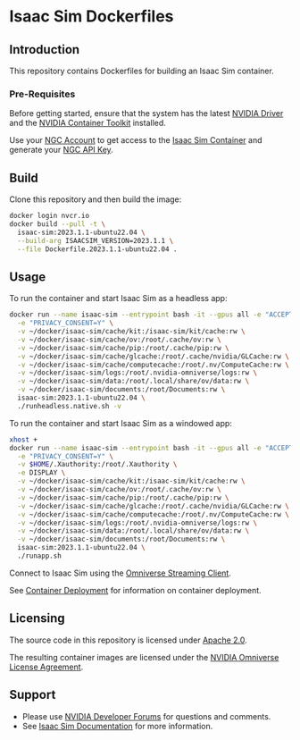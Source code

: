 # Isaac Sim Dockerfiles

## Introduction

This repository contains Dockerfiles for building an Isaac Sim container.

### Pre-Requisites

Before getting started, ensure that the system has the latest [NVIDIA Driver](https://www.nvidia.com/en-us/drivers/unix/) and the [NVIDIA Container Toolkit](https://github.com/NVIDIA/nvidia-docker) installed.

Use your [NGC Account](https://docs.nvidia.com/ngc/ngc-overview/index.html#registering-activating-ngc-account) to get access to the [Isaac Sim Container](https://catalog.ngc.nvidia.com/orgs/nvidia/containers/isaac-sim) and generate your [NGC API Key](https://docs.nvidia.com/ngc/ngc-overview/index.html#generating-api-key).

## Build

Clone this repository and then build the image:

```bash
docker login nvcr.io
docker build --pull -t \
  isaac-sim:2023.1.1-ubuntu22.04 \
  --build-arg ISAACSIM_VERSION=2023.1.1 \
  --file Dockerfile.2023.1.1-ubuntu22.04 .
```

## Usage

To run the container and start Isaac Sim as a headless app:

```bash
docker run --name isaac-sim --entrypoint bash -it --gpus all -e "ACCEPT_EULA=Y" --rm --network=host \
  -e "PRIVACY_CONSENT=Y" \
  -v ~/docker/isaac-sim/cache/kit:/isaac-sim/kit/cache:rw \
  -v ~/docker/isaac-sim/cache/ov:/root/.cache/ov:rw \
  -v ~/docker/isaac-sim/cache/pip:/root/.cache/pip:rw \
  -v ~/docker/isaac-sim/cache/glcache:/root/.cache/nvidia/GLCache:rw \
  -v ~/docker/isaac-sim/cache/computecache:/root/.nv/ComputeCache:rw \
  -v ~/docker/isaac-sim/logs:/root/.nvidia-omniverse/logs:rw \
  -v ~/docker/isaac-sim/data:/root/.local/share/ov/data:rw \
  -v ~/docker/isaac-sim/documents:/root/Documents:rw \
  isaac-sim:2023.1.1-ubuntu22.04 \
  ./runheadless.native.sh -v
```

To run the container and start Isaac Sim as a windowed app:

```bash
xhost +
docker run --name isaac-sim --entrypoint bash -it --gpus all -e "ACCEPT_EULA=Y" --rm --network=host \
  -e "PRIVACY_CONSENT=Y" \
  -v $HOME/.Xauthority:/root/.Xauthority \
  -e DISPLAY \
  -v ~/docker/isaac-sim/cache/kit:/isaac-sim/kit/cache:rw \
  -v ~/docker/isaac-sim/cache/ov:/root/.cache/ov:rw \
  -v ~/docker/isaac-sim/cache/pip:/root/.cache/pip:rw \
  -v ~/docker/isaac-sim/cache/glcache:/root/.cache/nvidia/GLCache:rw \
  -v ~/docker/isaac-sim/cache/computecache:/root/.nv/ComputeCache:rw \
  -v ~/docker/isaac-sim/logs:/root/.nvidia-omniverse/logs:rw \
  -v ~/docker/isaac-sim/data:/root/.local/share/ov/data:rw \
  -v ~/docker/isaac-sim/documents:/root/Documents:rw \
  isaac-sim:2023.1.1-ubuntu22.04 \
  ./runapp.sh
```

Connect to Isaac Sim using the [Omniverse Streaming Client](https://docs.omniverse.nvidia.com/streaming-client/latest/user-manual.html).

See [Container Deployment](https://docs.omniverse.nvidia.com/isaacsim/latest/install_container.html#container-deployment) for information on container deployment.

## Licensing

The source code in this repository is licensed under [Apache 2.0](https://www.apache.org/licenses/LICENSE-2.0).

The resulting container images are licensed under the [NVIDIA Omniverse License Agreement](https://developer.nvidia.com/omniverse/license).

## Support

* Please use [NVIDIA Developer Forums](https://forums.developer.nvidia.com/c/omniverse/simulation/69) for questions and comments.
* See [Isaac Sim Documentation](https://docs.omniverse.nvidia.com/isaacsim/latest/index.html) for more information.
